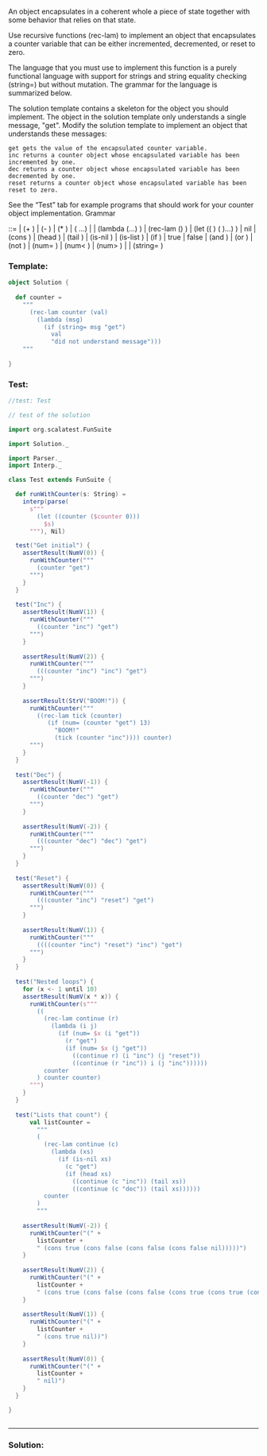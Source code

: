 An object encapsulates in a coherent whole a piece of state together with some behavior that relies on that state.

Use recursive functions (rec-lam) to implement an object that encapsulates a counter variable that can be either incremented, decremented, or reset to zero.

The language that you must use to implement this function is a purely functional language with support for strings and string equality checking (string=) but without mutation. The grammar for the language is summarized below.

The solution template contains a skeleton for the object you should implement. The object in the solution template only understands a single message, "get". Modify the solution template to implement an object that understands these messages:

    get gets the value of the encapsulated counter variable.
    inc returns a counter object whose encapsulated variable has been incremented by one.
    dec returns a counter object whose encapsulated variable has been decremented by one.
    reset returns a counter object whose encapsulated variable has been reset to zero.

See the “Test” tab for example programs that should work for your counter object implementation.
Grammar

<expr> ::= <num>
         | (+ <expr> <expr>)
         | (- <expr> <expr>)
         | (* <expr> <expr>)
         | (<expr> <expr>...)
         | <id>
         | (lambda (<id>...) <expr>)
         | (rec-lam <id> (<id>) <expr>)
         | (let ((<id> <expr>) (<id> <expr>)...) <expr>)
         | nil
         | (cons <expr> <expr>)
         | (head <expr>)
         | (tail <expr>)
         | (is-nil <expr>)
         | (is-list <expr>)
         | (if <expr> <expr> <expr>)
         | true
         | false
         | (and <expr> <expr>)
         | (or <expr> <expr>)
         | (not <expr>)
         | (num= <expr> <expr>)
         | (num< <expr> <expr>)
         | (num> <expr> <expr>)
         | <string>
         | (string= <expr> <expr>)

### Template:
```scala
object Solution {
  
  def counter =
    """
      (rec-lam counter (val)
        (lambda (msg)
          (if (string= msg "get")
            val
            "did not understand message")))
    """
  
}

```

### Test:
```scala
//test: Test

// test of the solution

import org.scalatest.FunSuite

import Solution._

import Parser._
import Interp._

class Test extends FunSuite {

  def runWithCounter(s: String) =
    interp(parse(
      s"""
        (let ((counter ($counter 0)))
          $s)
      """), Nil)

  test("Get initial") {
    assertResult(NumV(0)) {
      runWithCounter("""
        (counter "get")
      """)
    }
  }
  
  test("Inc") {
    assertResult(NumV(1)) {
      runWithCounter("""
        ((counter "inc") "get")
      """)
    }
    
    assertResult(NumV(2)) {
      runWithCounter("""
        (((counter "inc") "inc") "get")
      """)
    }
    
    assertResult(StrV("BOOM!")) {
      runWithCounter("""
        ((rec-lam tick (counter)
           (if (num= (counter "get") 13)
             "BOOM!"
             (tick (counter "inc")))) counter)
      """)
    }
  }
  
  test("Dec") {
    assertResult(NumV(-1)) {
      runWithCounter("""
        ((counter "dec") "get")
      """)
    }
    
    assertResult(NumV(-2)) {
      runWithCounter("""
        (((counter "dec") "dec") "get")
      """)
    }
  }
  
  test("Reset") {
    assertResult(NumV(0)) {
      runWithCounter("""
        (((counter "inc") "reset") "get")
      """)
    }
    
    assertResult(NumV(1)) {
      runWithCounter("""
        ((((counter "inc") "reset") "inc") "get")
      """)
    }
  }
  
  test("Nested loops") {
    for (x <- 1 until 10)
    assertResult(NumV(x * x)) {
      runWithCounter(s"""
        ((
          (rec-lam continue (r)
            (lambda (i j)
              (if (num= $x (i "get"))
                (r "get")
                (if (num= $x (j "get"))
                  ((continue r) (i "inc") (j "reset"))
                  ((continue (r "inc")) i (j "inc"))))))
          counter
        ) counter counter)
      """)
    }
  }
  
  test("Lists that count") {
      val listCounter =
        """
        (
          (rec-lam continue (c)
            (lambda (xs)
              (if (is-nil xs)
                (c "get")
                (if (head xs)
                  ((continue (c "inc")) (tail xs))
                  ((continue (c "dec")) (tail xs))))))
          counter
        )
        """
    
    assertResult(NumV(-2)) {
      runWithCounter("(" + 
        listCounter + 
        " (cons true (cons false (cons false (cons false nil)))))")
    }
    
    assertResult(NumV(2)) {
      runWithCounter("(" + 
        listCounter + 
        " (cons true (cons false (cons false (cons true (cons true (cons true nil)))))))")
    }
    
    assertResult(NumV(1)) {
      runWithCounter("(" + 
        listCounter + 
        " (cons true nil))")
    }
    
    assertResult(NumV(0)) {
      runWithCounter("(" + 
        listCounter + 
        " nil)")
    }
  }

}



```

__________________________________________________________________________________________________________________________________


### Solution:
```scala

```
